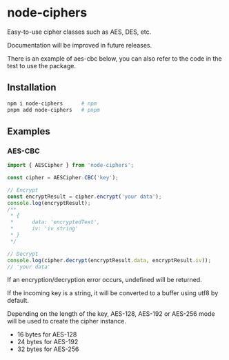 # node-ciphers

Easy-to-use cipher classes such as AES, DES, etc.

Documentation will be improved in future releases.

There is an example of aes-cbc below, you can also refer to the code in the test to use the package.

## Installation

```bash
npm i node-ciphers		# npm
pnpm add node-ciphers	# pnpm
```

## Examples

### AES-CBC

```typescript
import { AESCipher } from 'node-ciphers';

const cipher = AESCipher.CBC('key');

// Encrypt
const encryptResult = cipher.encrypt('your data');
console.log(encryptResult);
/**
 * {
 * 		data: 'encryptedText',
 * 		iv: 'iv string'
 * }
 */

// Decrypt
console.log(cipher.decrypt(encryptResult.data, encryptResult.iv));
// 'your data'
```

If an encryption/decryption error occurs, undefined will be returned.

If the incoming key is a string, it will be converted to a buffer using utf8 by default.

Depending on the length of the key, AES-128, AES-192 or AES-256 mode will be used to create the cipher instance.

- 16 bytes for AES-128
- 24 bytes for AES-192
- 32 bytes for AES-256

